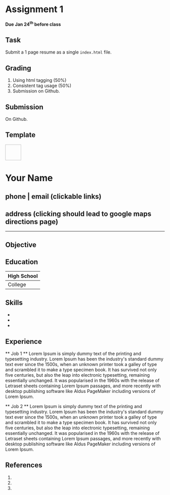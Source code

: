 # Assignment 1
**Due Jan 24<sup>th</sup> before class**

## Task 

Submit a 1 page resume as a single ```index.html``` file.

## Grading
1. Using html tagging (50%)
2. Consistent tag usage (50%)
3. Submission on Github.

## Submission 
On Github. 


## Template

<img height="50" width="50">

# Your Name
## phone | email (clickable links)
## address (clicking should lead to google maps directions page)

____

## Objective

## Education

| High School
|---
| College

## Skills
 - 
 -
 -

## Experience
  ** Job 1 ** Lorem Ipsum is simply dummy text of the printing and typesetting industry. Lorem Ipsum has been the industry's standard dummy text ever since the 1500s, when an unknown printer took a galley of type and scrambled it to make a type specimen book. It has survived not only five centuries, but also the leap into electronic typesetting, remaining essentially unchanged. It was popularised in the 1960s with the release of Letraset sheets containing Lorem Ipsum passages, and more recently with desktop publishing software like Aldus PageMaker including versions of Lorem Ipsum.

  ** Job 2 ** Lorem Ipsum is simply dummy text of the printing and typesetting industry. Lorem Ipsum has been the industry's standard dummy text ever since the 1500s, when an unknown printer took a galley of type and scrambled it to make a type specimen book. It has survived not only five centuries, but also the leap into electronic typesetting, remaining essentially unchanged. It was popularised in the 1960s with the release of Letraset sheets containing Lorem Ipsum passages, and more recently with desktop publishing software like Aldus PageMaker including versions of Lorem Ipsum.


## References
1.
2.
3.

